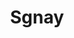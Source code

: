 ---
# Name
title: Sgnay
role:
bio:
avatar:

organization:
  name:
  url:

# Check the available icons on https://fontawesome.com/.
# You can get similar results like this <i class="fab fa-github"></i> after searching.
# Then icon is github and iconPack is fab for this case.
social:
  - icon:
    iconPack:
    url:
---